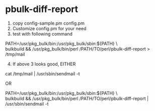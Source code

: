 # pbulk-diff-report

1. copy config-sample.pm config.pm
2. Customize config.pm for your need
3.  test with following command 

  PATH=/usr/pkg_bulk/bin:/usr/pkg_bulk/sbin:${PATH} \\  \
  bulkbuild 
  &&
  /usr/pkg_bulk/bin/perl /PATH/TO/perl/pbulk-diff-report > /tmp/mail

4. If above 3 looks good, EITHER

  cat /tmp/mail | /usr/sbin/sendmail -t

  OR

  PATH=/usr/pkg_bulk/bin:/usr/pkg_bulk/sbin:${PATH} \\ \
  bulkbuild
  &&
  /usr/pkg_bulk/bin/perl /PATH/TO/perl/pbulk-diff-report | /usr/sbin/sendmail -t
 
